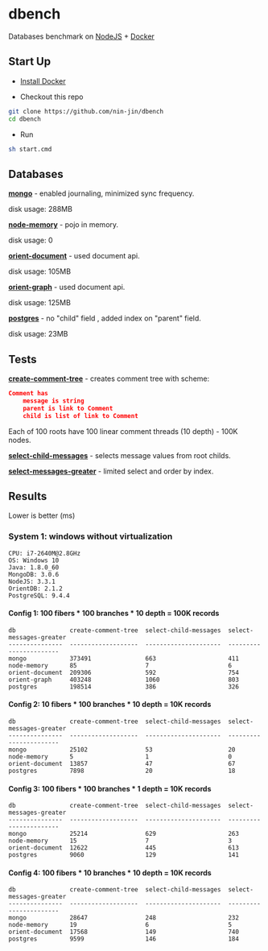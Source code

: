 # dbench
Databases benchmark on [NodeJS](https://nodejs.org/) + [Docker](https://docs.docker.com/)

## Start Up

* [Install Docker](https://docs.docker.com/installation/)

* Checkout this repo

```sh
git clone https://github.com/nin-jin/dbench
cd dbench
```

* Run

```sh
sh start.cmd
```

## Databases

**[mongo](https://www.mongodb.org/)** - enabled journaling, minimized sync frequency.

disk usage: 288MB

**[node-memory](https://nodejs.org/)** - pojo in memory.

disk usage: 0

**[orient-document](http://orientdb.com/docs/2.1/Choosing-between-Graph-or-Document-API.html#document-api)** - used document api. 

disk usage: 105MB

**[orient-graph](http://orientdb.com/docs/2.1/Choosing-between-Graph-or-Document-API.html#graph-api)** - used document api. 

disk usage: 125MB

**[postgres](http://www.postgresql.org/)** - no "child" field , added index on "parent" field.

disk usage: 23MB

## Tests

**[create-comment-tree](./test/create-comment-tree.js)** - creates comment tree with scheme:

```json
Comment has
	message is string
	parent is link to Comment
	child is list of link to Comment
```

Each of 100 roots have 100 linear comment threads (10 depth) - 100K nodes.

**[select-child-messages](./test/select-child-messages.js)** - selects message values from root childs.

**[select-messages-greater](./test/select-messages-greater.js)** - limited select and order by index.

## Results

Lower is better (ms)

### System 1: windows without virtualization

```
CPU: i7-2640M@2.8GHz
OS: Windows 10
Java: 1.8.0_60
MongoDB: 3.0.6
NodeJS: 3.3.1
OrientDB: 2.1.2
PostgreSQL: 9.4.4
```

#### Config 1: 100 fibers * 100 branches * 10 depth = 100K records

```
db               create-comment-tree  select-child-messages  select-messages-greater
---------------  -------------------  ---------------------  -----------------------
mongo            373491               663                    411
node-memory      85                   7                      6
orient-document  209306               592                    754
orient-graph     403248               1060                   803
postgres         198514               386                    326
```

#### Config 2: 10 fibers * 100 branches * 10 depth = 10K records

```
db               create-comment-tree  select-child-messages  select-messages-greater
---------------  -------------------  ---------------------  -----------------------
mongo            25102                53                     20
node-memory      5                    1                      0
orient-document  13857                47                     67
postgres         7898                 20                     18
```

#### Config 3: 100 fibers * 100 branches * 1 depth = 10K records

```
db               create-comment-tree  select-child-messages  select-messages-greater
---------------  -------------------  ---------------------  -----------------------
mongo            25214                629                    263
node-memory      15                   7                      3
orient-document  12622                445                    613
postgres         9060                 129                    141
```

#### Config 4: 100 fibers * 10 branches * 10 depth = 10K records

```
db               create-comment-tree  select-child-messages  select-messages-greater
---------------  -------------------  ---------------------  -----------------------
mongo            28647                248                    232
node-memory      19                   6                      5
orient-document  17568                149                    740
postgres         9599                 146                    184
```

